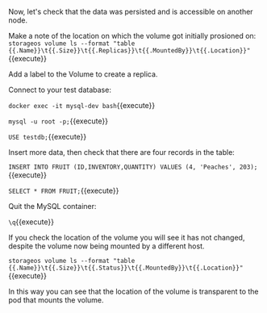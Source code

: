 Now, let's check that the data was persisted and is accessible on another node.

Make a note of the location on which the volume got initially prosioned on:
`storageos volume ls --format "table {{.Name}}\t{{.Size}}\t{{.Replicas}}\t{{.MountedBy}}\t{{.Location}}"`{{execute}}

Add a label to the Volume to create a replica.

Connect to your test database:

`docker exec -it mysql-dev bash`{{execute}}

`mysql -u root -p;`{{execute}}

`USE testdb;`{{execute}}

Insert more data, then check that there are four records in the table:

`INSERT INTO FRUIT (ID,INVENTORY,QUANTITY) VALUES (4, 'Peaches', 203);`{{execute}}

`SELECT * FROM FRUIT;`{{execute}}

Quit the MySQL container:

`\q`{{execute}}


If you check the location of the volume you will see it has not changed,
despite the volume now being mounted by a different host.

`storageos volume ls --format "table {{.Name}}\t{{.Size}}\t{{.Status}}\t{{.MountedBy}}\t{{.Location}}"`{{execute}}

In this way you can see that the location of the volume is transparent to the
pod that mounts the volume.
